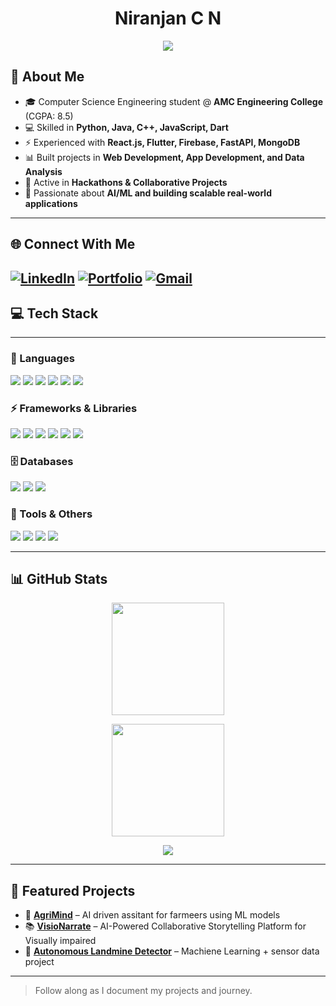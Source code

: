 <h1 align="center"> Niranjan C N</h1>
<p align="center">
  <img src="https://readme-typing-svg.demolab.com/?lines=Full+Stack+Developer;AI+%26+ML+Explorer;Hackathon+Enthusiast;Problem+Solver;Computer+Science+Engineer&center=true&width=500&height=45">
</p>

## 🚀 About Me
- 🎓 Computer Science Engineering student @ **AMC Engineering College** (CGPA: 8.5)  
- 💻 Skilled in **Python, Java, C++, JavaScript, Dart**  
- ⚡ Experienced with **React.js, Flutter, Firebase, FastAPI, MongoDB**  
- 📊 Built projects in **Web Development, App Development, and Data Analysis**  
- 🤝 Active in **Hackathons & Collaborative Projects**  
- 🌱 Passionate about **AI/ML and building scalable real-world applications**

---

## 🌐 Connect With Me

[![LinkedIn](https://img.shields.io/badge/LinkedIn-blue?style=for-the-badge&logo=linkedin)](https://www.linkedin.com/in/niranjan-c-n/)
[![Portfolio](https://img.shields.io/badge/Portfolio-000?style=for-the-badge&logo=vercel&logoColor=white)](https://niranjan-portfolio-phi.vercel.app)
[![Gmail](https://img.shields.io/badge/Email-D14836?style=for-the-badge&logo=gmail&logoColor=white)](mailto:cnniranjan72@gmail.com)
---

## 💻 Tech Stack
---
### 📝 Languages  
<p>
  <img src="https://img.shields.io/badge/c-%2300599C.svg?style=for-the-badge&logo=c&logoColor=white"/>
  <img src="https://img.shields.io/badge/c++-%2300599C.svg?style=for-the-badge&logo=c%2B%2B&logoColor=white"/>
  <img src="https://img.shields.io/badge/java-%23ED8B00.svg?style=for-the-badge&logo=openjdk&logoColor=white"/>
  <img src="https://img.shields.io/badge/python-3670A0?style=for-the-badge&logo=python&logoColor=ffdd54"/>
  <img src="https://img.shields.io/badge/javascript-%23323330.svg?style=for-the-badge&logo=javascript&logoColor=%23F7DF1E"/>
  <img src="https://img.shields.io/badge/dart-%230175C2.svg?style=for-the-badge&logo=dart&logoColor=white"/>
</p>

### ⚡ Frameworks & Libraries  
<p>
  <img src="https://img.shields.io/badge/react-%2320232a.svg?style=for-the-badge&logo=react&logoColor=%2361DAFB"/>
  <img src="https://img.shields.io/badge/Flask-000000?style=for-the-badge&logo=flask&logoColor=white"/>
  <img src="https://img.shields.io/badge/Flutter-%2302569B.svg?style=for-the-badge&logo=Flutter&logoColor=white"/>
  <img src="https://img.shields.io/badge/fastapi-005571?style=for-the-badge&logo=fastapi"/>
  <img src="https://img.shields.io/badge/node.js-6DA55F?style=for-the-badge&logo=node.js&logoColor=white"/>
  <img src="https://img.shields.io/badge/vite-%23646CFF.svg?style=for-the-badge&logo=vite&logoColor=white"/>
</p>

### 🗄️ Databases  
<p>
  <img src="https://img.shields.io/badge/mysql-%2300f.svg?style=for-the-badge&logo=mysql&logoColor=white"/>
  <img src="https://img.shields.io/badge/MongoDB-%234ea94b.svg?style=for-the-badge&logo=mongodb&logoColor=white"/>
  <img src="https://img.shields.io/badge/firebase-%23039BE5.svg?style=for-the-badge&logo=firebase"/>
</p>

### 🔧 Tools & Others  
<p>
  <img src="https://img.shields.io/badge/git-%23F05033.svg?style=for-the-badge&logo=git&logoColor=white"/>
  <img src="https://img.shields.io/badge/github-%23121011.svg?style=for-the-badge&logo=github&logoColor=white"/>
  <img src="https://img.shields.io/badge/vercel-%23000000.svg?style=for-the-badge&logo=vercel&logoColor=white"/>
  <img src="https://img.shields.io/badge/linux-%23FCC624.svg?style=for-the-badge&logo=linux&logoColor=black"/>
</p>

---

## 📊 GitHub Stats
<p align="center">
  <img src="https://github-readme-stats-eight-theta.vercel.app/api?username=cnniranjan72&show_icons=true&theme=tokyonight&include_all_commits=true&count_private=true" height="180"/>
</p>
<p align="center">
  <img src="https://nirzak-streak-stats.vercel.app/?user=cnniranjan72&theme=tokyonight&hide_border=false" height="180"/>
</p>

<p align="center">
  <img src="https://github-readme-stats-eight-theta.vercel.app/api/top-langs/?username=cnniranjan72&layout=compact&langs_count=8&theme=tokyonight"/>
</p>

---

## 🚀 Featured Projects
- 🌾 [**AgriMind**](https://github.com/cnniranjan72/AgriMind) – AI driven assitant for farmeers using ML models
- 📚 [**VisioNarrate**](https://github.com/cnniranjan72/VisioNarrate) – AI-Powered Collaborative Storytelling Platform for Visually impaired  
- 🤖 [**Autonomous Landmine Detector**](https://github.com/cnniranjan72/Autonomous-Landmine-detector) – Machiene Learning + sensor data project  

---
>  Follow along as I document my projects and journey.
